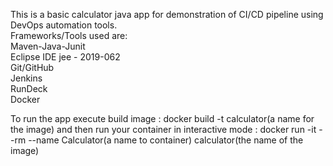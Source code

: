 This is a basic calculator java app for demonstration of CI/CD pipeline using DevOps automation tools.  
Frameworks/Tools used are:  
Maven-Java-Junit  
Eclipse IDE jee - 2019-062  
Git/GitHub  
Jenkins  
RunDeck  
Docker    

To run the app execute build image : docker build -t calculator(a name for the image) and then run your container in interactive mode : docker run -it --rm --name Calculator(a name to container) calculator(the name of the image)
